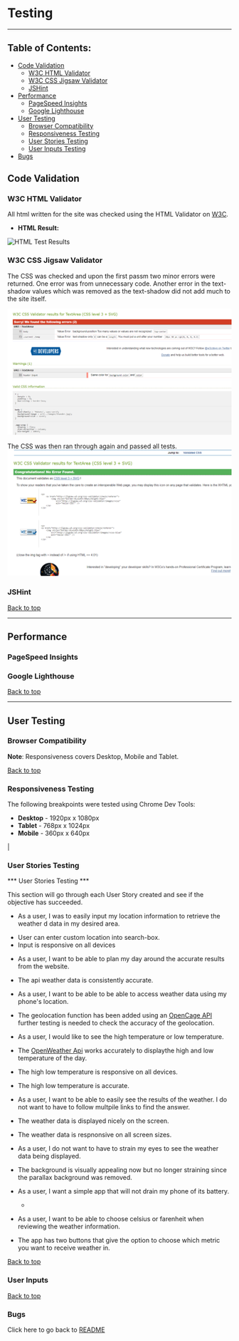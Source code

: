 # Testing

---

## Table of Contents:

- [Code Validation](#code-validation)
  - [W3C HTML Validator](#w3c-html-validator)
  - [W3C CSS Jigsaw Validator](#w3c-css-jigsaw-validator)
  - [JSHint](#jshint)
- [Performance](#performance)
  - [PageSpeed Insights](#pagespeed-insights)
  - [Google Lighthouse](https://github.com/kenwilde1/crate-o-wine/blob/main/TESTING.md#google-lighthouse)
- [User Testing](#user-testing)
  - [Browser Compatibility](#browser-compatibility)
  - [Responsiveness Testing](#responsiveness-testing)
  - [User Stories Testing](#user-stories-testing)
  - [User Inputs Testing](#user-inputs)
- [Bugs](#bugs)

## Code Validation

### W3C HTML Validator

All html written for the site was checked using the HTML Validator on [W3C](https://validator.w3.org/).

* **HTML Result:**


![HTML Test Results](wireframes/HTML-Test.png)

### W3C CSS Jigsaw Validator

The CSS was checked and upon the first passm two minor errors were returned. One error was from unnecessary code. Another error in the text-shadow values which was removed as the text-shadow did not add much to the site itself.

![CSS Errors](wireframes/CSS-ERROR.png)

The CSS was then ran through again and passed all tests. 
![CSS Pass](wireframes/CSS-Test-Pass.png)


### JSHint


[Back to top](#table-of-contents)

---

## Performance

### PageSpeed Insights


### Google Lighthouse


[Back to top](#table-of-contents)

---

## User Testing

### Browser Compatibility

**Note**: Responsiveness covers Desktop, Mobile and Tablet.

[Back to top](#table-of-contents)

### Responsiveness Testing

The following breakpoints were tested using Chrome Dev Tools:

- **Desktop** - 1920px x 1080px
- **Tablet** - 768px x 1024px
- **Mobile** - 360px x 640px

| 

### User Stories Testing

*** User Stories Testing ***

This section will go through each User Story created and see if the objective has succeeded.

* As a user, I was to easily input my location information to retrieve the weather d
data in my desired area.

- User can enter custom location into search-box.
- Input is responsive on all devices

* As a user, I want to be able to plan my day around the accurate results from the website.

- The api weather data is consistently accurate.
 
* As a user, I want to be able to be able to access weather data using my phone's location.

- The geolocation function has been added using an [OpenCage API](https://opencage.com)
  further testing is needed to check the accuracy of the geolocation.

* As a user, I would like to see the high temperature or low temperature.

- The [OpenWeather Api](https://openweather.com) works accurately to displaythe high 
  and low temperature of the day.

- The high low temperature is responsive on all devices.

- The high low temperature is accurate.

* As a user, I want to be able to easily see the results of the weather. I do not want to have to follow multpile links to find the answer.

 - The weather data is displayed nicely on the screen.

 - The weather data is respnonsive on all screen sizes.

* As a user, I do not want to have to strain my eyes to see the weather data being displayed.

 - The background is visually appealing now but no longer straining since the parallax background was removed.

* As a user, I want a simple app that will not drain my phone of its battery.
  
  - 

* As a user, I want to be able to choose celsius or farenheit when reviewing the weather information.
 
 - The app has two buttons that give the option to choose which metric you want to receive weather in. 

[Back to top](#table-of-contents)

### User Inputs


[Back to top](#table-of-contents)

### Bugs


Click here to go back to [README](https://github.com/susanmarie87/may-day-weather-report/README.md)


